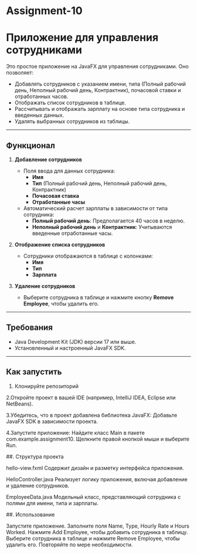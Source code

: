 # Assignment-10
# Приложение для управления сотрудниками

Это простое приложение на JavaFX для управления сотрудниками. Оно позволяет:
- Добавлять сотрудников с указанием имени, типа (Полный рабочий день, Неполный рабочий день, Контрактник), почасовой ставки и отработанных часов.
- Отображать список сотрудников в таблице.
- Рассчитывать и отображать зарплату на основе типа сотрудника и введенных данных.
- Удалять выбранных сотрудников из таблицы.

---

## Функционал

1. **Добавление сотрудников**
    - Поля ввода для данных сотрудника:
        - **Имя**
        - **Тип** (Полный рабочий день, Неполный рабочий день, Контрактник)
        - **Почасовая ставка**
        - **Отработанные часы**
    - Автоматический расчет зарплаты в зависимости от типа сотрудника:
        - **Полный рабочий день**: Предполагается 40 часов в неделю.
        - **Неполный рабочий день** и **Контрактник**: Учитываются введенные отработанные часы.

2. **Отображение списка сотрудников**
    - Сотрудники отображаются в таблице с колонками:
        - **Имя**
        - **Тип**
        - **Зарплата**

3. **Удаление сотрудников**
    - Выберите сотрудника в таблице и нажмите кнопку **Remove Employee**, чтобы удалить его.

---

## Требования

- Java Development Kit (JDK) версии 17 или выше.
- Установленный и настроенный JavaFX SDK.

---

## Как запустить

1. Клонируйте репозиторий

2.Откройте проект в вашей IDE (например, IntelliJ IDEA, Eclipse или NetBeans).

3.Убедитесь, что в проект добавлена библиотека JavaFX:
Добавьте JavaFX SDK в зависимости проекта.

4.Запустите приложение:
Найдите класс Main в пакете com.example.assignment10.
Щелкните правой кнопкой мыши и выберите Run.

##. Структура проекта

hello-view.fxml
Содержит дизайн и разметку интерфейса приложения.

HelloController.java
Реализует логику приложения, включая добавление и удаление сотрудников.

EmployeeData.java
Модельный класс, представляющий сотрудника с полями для имени, типа и зарплаты.

##. Использование

Запустите приложение.
Заполните поля Name, Type, Hourly Rate и Hours Worked.
Нажмите Add Employee, чтобы добавить сотрудника в таблицу.
Выберите сотрудника в таблице и нажмите Remove Employee, чтобы удалить его.
Повторяйте по мере необходимости.